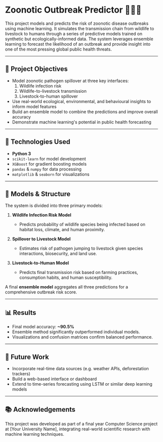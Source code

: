 # Zoonotic Outbreak Predictor 🦠🔬🤖

This project models and predicts the risk of zoonotic disease outbreaks using machine learning. It simulates the transmission chain from wildlife to livestock to humans through a series of predictive models trained on synthetic but ecologically-informed data. The system leverages ensemble learning to forecast the likelihood of an outbreak and provide insight into one of the most pressing global public health threats.

---

## 🚀 Project Objectives

- Model zoonotic pathogen spillover at three key interfaces:
  1. Wildlife infection risk
  2. Wildlife-to-livestock transmission
  3. Livestock-to-human spillover
- Use real-world ecological, environmental, and behavioural insights to inform model features
- Build an ensemble model to combine the predictions and improve overall accuracy
- Demonstrate machine learning's potential in public health forecasting

---

## 🧠 Technologies Used

- **Python 3**
- `scikit-learn` for model development
- `XGBoost` for gradient boosting models
- `pandas` & `numpy` for data processing
- `matplotlib` & `seaborn` for visualizations

---

## 🧪 Models & Structure

The system is divided into three primary models:

1. **Wildlife Infection Risk Model**
   - Predicts probability of wildlife species being infected based on habitat loss, climate, and human proximity.

2. **Spillover to Livestock Model**
   - Estimates risk of pathogen jumping to livestock given species interactions, biosecurity, and land use.

3. **Livestock-to-Human Model**
   - Predicts final transmission risk based on farming practices, consumption habits, and human susceptibility.

A final **ensemble model** aggregates all three predictions for a comprehensive outbreak risk score.

---

## 📊 Results

- Final model accuracy: **~90.5%**
- Ensemble method significantly outperformed individual models.
- Visualizations and confusion matrices confirm balanced performance.

---

## 🔭 Future Work

- Incorporate real-time data sources (e.g. weather APIs, deforestation trackers)
- Build a web-based interface or dashboard
- Extend to time-series forecasting using LSTM or similar deep learning models

---

## 📚 Acknowledgements

This project was developed as part of a final year Computer Science project at [Your University Name], integrating real-world scientific research with machine learning techniques.


